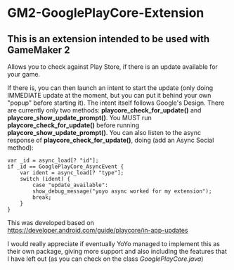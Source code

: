 # GM2-GooglePlayCore-Extension

## This is an extension intended to be used with GameMaker 2

Allows you to check against Play Store, if there is an update available for your game.

If there is, you can then launch an intent to start the update (only doing IMMEDIATE update at the moment, but you can put it behind your own "popup" before starting it). The intent itself follows Google's Design.
There are currently only two methods: **playcore_check_for_update()** and **playcore_show_update_prompt()**.
You MUST run **playcore_check_for_update()** before running **playcore_show_update_prompt()**.
You can also listen to the async response of **playcore_check_for_update()**, doing (add an Async Social method):

    var _id = async_load[? "id"];
    if _id == GooglePlayCore_AsyncEvent {
        var ident = async_load[? "type"];
        switch (ident) {
            case "update_available":
            show_debug_message("yoyo async worked for my extension");
            break;
        }
    }

This was developed based on https://developer.android.com/guide/playcore/in-app-updates

I would really appreciate if eventually YoYo managed to implement this as their own package, giving more support and also including the features that I have left out (as you can check on the class *GooglePlayCore.java*)
